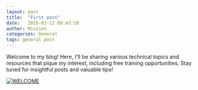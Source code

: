 ```yaml
---
layout: post
title:  "First post"
date:   2025-03-12 08:43:59
author: Mission
categories: General
tags: general post
---
```


Welcome to my blog! Here, I'll be sharing various technical topics and resources that pique my interest, including free training opportunities. Stay tuned for insightful posts and valuable tips!

<a href="//thankful-sky-07e9d0c10.6.azurestaticapps.net/assets/welcome.jpg" data-lightbox="falcon9-large" data-title="WELCOME">
  <img src="//thankful-sky-07e9d0c10.6.azurestaticapps.net/assets/welcome.jpg" title="WELCOME">
</a>
